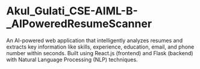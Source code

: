# Akul_Gulati_CSE-AIML-B-_AIPoweredResumeScanner
An AI-powered web application that intelligently analyzes resumes and extracts key information like skills, experience, education, email, and phone number within seconds. Built using React.js (frontend) and Flask (backend) with Natural Language Processing (NLP) techniques.

